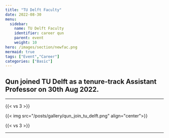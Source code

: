 ```yaml
---
title: "TU Delft Faculty"
date: 2022-08-30
menu:
  sidebar:
    name: TU Delft Faculty
    identifier: career qun
    parent: event
    weight: 10
hero: /images/section/newfac.png
mermaid: true
tags: ["Event","Career"]
categories: ["Basic"]
---
```

## Qun joined TU Delft as a tenure-track Assistant Professor on 30th Aug 2022.
---
{{< vs 3 >}}

{{< img src="/posts/gallery/qun_join_tu_delft.png" align="center">}}

{{< vs 3 >}}

---
